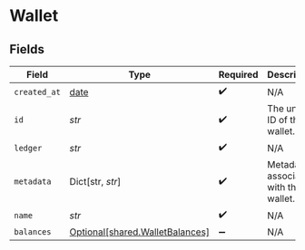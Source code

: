 # Wallet


## Fields

| Field                                                                    | Type                                                                     | Required                                                                 | Description                                                              |
| ------------------------------------------------------------------------ | ------------------------------------------------------------------------ | ------------------------------------------------------------------------ | ------------------------------------------------------------------------ |
| `created_at`                                                             | [date](https://docs.python.org/3/library/datetime.html#date-objects)     | :heavy_check_mark:                                                       | N/A                                                                      |
| `id`                                                                     | *str*                                                                    | :heavy_check_mark:                                                       | The unique ID of the wallet.                                             |
| `ledger`                                                                 | *str*                                                                    | :heavy_check_mark:                                                       | N/A                                                                      |
| `metadata`                                                               | Dict[str, *str*]                                                         | :heavy_check_mark:                                                       | Metadata associated with the wallet.                                     |
| `name`                                                                   | *str*                                                                    | :heavy_check_mark:                                                       | N/A                                                                      |
| `balances`                                                               | [Optional[shared.WalletBalances]](../../models/shared/walletbalances.md) | :heavy_minus_sign:                                                       | N/A                                                                      |